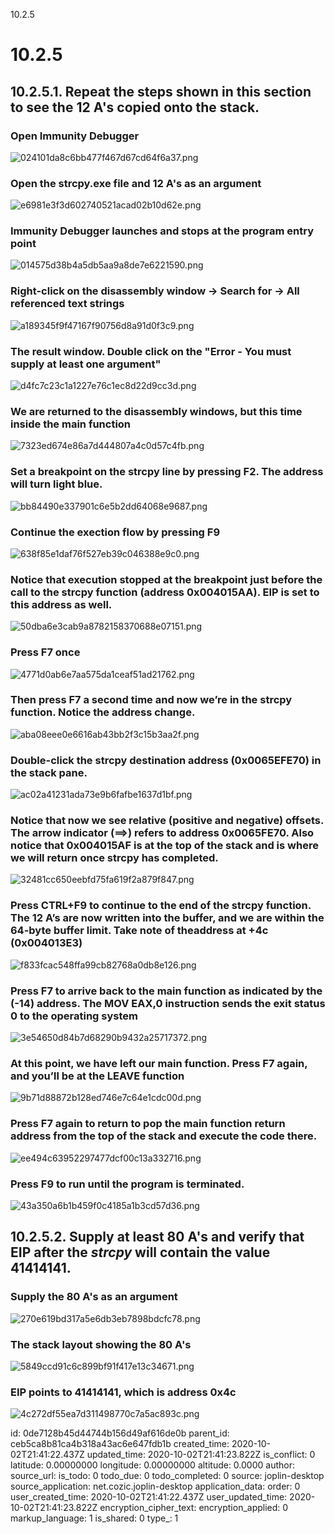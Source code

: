 10.2.5

# 10.2.5
## 10.2.5.1. Repeat the steps shown in this section to see the 12 A's copied onto the stack.
### Open Immunity Debugger
![024101da8c6bb477f467d67cd64f6a37.png](:/de4ea238a3634258af04287dbd8f7688)

### Open the strcpy.exe file and 12 A's as an argument
![e6981e3f3d602740521acad02b10d62e.png](:/a1b8558086cd4800bec3f09ce26de753)

### Immunity Debugger launches and stops at the program entry point
![014575d38b4a5db5aa9a8de7e6221590.png](:/e5fc890ed62343c68a591e1fe311e2d8)

### Right-click on the disassembly window -> Search for -> All referenced text strings
![a189345f9f47167f90756d8a91d0f3c9.png](:/dca2e385d9e742aa9f777b5fba10e908)

### The result window. Double click on the "Error - You must supply at least one argument"
![d4fc7c23c1a1227e76c1ec8d22d9cc3d.png](:/c00b23d256014964b1046bf067f4e765)

### We are returned to the disassembly windows, but this time inside the main function
![7323ed674e86a7d444807a4c0d57c4fb.png](:/43a110b13a474878b19e5092c1a75b96)

### Set a breakpoint on the strcpy line by pressing F2. The address will turn light blue.
![bb84490e337901c6e5b2dd64068e9687.png](:/ea69d004efbb4040b47a47bfaf9f1a82)

### Continue the exection flow by pressing F9
![638f85e1daf76f527eb39c046388e9c0.png](:/fdba4517b0d145219c4795b126356994)

### Notice that execution stopped at the breakpoint just before the call to the strcpy function (address 0x004015AA). EIP is set to this address as well.
![50dba6e3cab9a8782158370688e07151.png](:/7b8ab9065d564751bd727982d5f4db5d)

### Press F7 once
![4771d0ab6e7aa575da1ceaf51ad21762.png](:/69647f68785b4b53a9f0ed6a4410d2cf)

### Then press F7 a second time and now we’re in the strcpy function. Notice the address change.
![aba08eee0e6616ab43bb2f3c15b3aa2f.png](:/c658ff168a5f44f79a29c7246fc14004)

### Double-click the strcpy destination address (0x0065EFE70) in the stack pane.
![ac02a41231ada73e9b6fafbe1637d1bf.png](:/cc8fcb22f4b442e2829ce9cb646e870f)

### Notice that now we see relative (positive and negative) offsets. The arrow indicator (==>) refers to address 0x0065FE70. Also notice that 0x004015AF is at the top of the stack and is where we will return once strcpy has completed.
![32481cc650eebfd75fa619f2a879f847.png](:/71cec5510d8947a888c9bb33629dcc0e)

### Press CTRL+F9 to continue to the end of the strcpy function. The 12 A’s are now written into the buffer, and we are within the 64-byte buffer limit. Take note of theaddress at +4c (0x004013E3)
![f833fcac548ffa99cb82768a0db8e126.png](:/02265d7c92494da9998ef8ffa7da95e3)

### Press F7 to arrive back to the main function as indicated by the (-14) address. The MOV EAX,0 instruction sends the exit status 0 to the operating system
![3e54650d84b7d68290b9432a25717372.png](:/ac456a4a917a470aaf20686e0d3da493)

### At this point, we have left our main function. Press F7 again, and you’ll be at the LEAVE function 
![9b71d88872b128ed746e7c64e1cdc00d.png](:/efaaeadcb287490490a7ab5dd739a78b)

### Press F7 again to return to pop the main function return address from the top of the stack and execute the code there.
![ee494c63952297477dcf00c13a332716.png](:/13ffd08fd07d4175b73fbbe0a2f6d98b)

### Press F9 to run until the program is terminated.
![43a350a6b1b459f0c4185a1b3cd57d36.png](:/af03caf7844e4a74a0f7393208dd5f4a)



## 10.2.5.2. Supply at least 80 A's and verify that EIP after the *strcpy* will contain the value 41414141.
### Supply the 80 A's as an argument
![270e619bd317a5e6db3eb7898bdcfc78.png](:/cd733729407a4be4932064d0efcf536f)

### The stack layout showing the 80 A's
![5849ccd91c6c899bf91f417e13c34671.png](:/a60e123236874de8accaf5e5fb1b6656)

### EIP points to 41414141, which is address 0x4c
![4c272df55ea7d311498770c7a5ac893c.png](:/fb6fab3a9d69430282aa7c9eb779e793)

id: 0de7128b45d44744b156d49af616de0b
parent_id: ceb5ca8b81ca4b318a43ac6e647fdb1b
created_time: 2020-10-02T21:41:22.437Z
updated_time: 2020-10-02T21:41:23.822Z
is_conflict: 0
latitude: 0.00000000
longitude: 0.00000000
altitude: 0.0000
author: 
source_url: 
is_todo: 0
todo_due: 0
todo_completed: 0
source: joplin-desktop
source_application: net.cozic.joplin-desktop
application_data: 
order: 0
user_created_time: 2020-10-02T21:41:22.437Z
user_updated_time: 2020-10-02T21:41:23.822Z
encryption_cipher_text: 
encryption_applied: 0
markup_language: 1
is_shared: 0
type_: 1